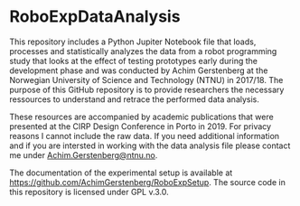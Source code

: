 # RoboExpDataAnalysis

This repository includes a Python Jupiter Notebook file that loads, processes and statistically analyzes the data from a robot programming study that looks at the effect of testing prototypes early during the development phase and was conducted by Achim Gerstenberg at the Norwegian University of Science and Technology (NTNU) in 2017/18. The purpose of this GitHub repository is to provide researchers the necessary ressources to understand and retrace the performed data analysis.

These resources are accompanied by academic publications that were presented at the CIRP Design Conference in Porto in 2019.
For privacy reasons I cannot include the raw data. If you need additional information and if you are intersted in working with the data analysis file please contact me under Achim.Gerstenberg@ntnu.no.

The documentation of the experimental setup is available at https://github.com/AchimGerstenberg/RoboExpSetup.
The source code in this repository is licensed under GPL v.3.0.
